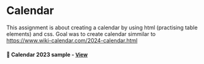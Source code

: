 
# Calendar

This assignment is about creating a calendar by using html (practising table elements) and css. Goal was to create calendar simmilar to https://www.wiki-calendar.com/2024-calendar.html 

<h4>🔹 Calendar 2023 sample - <a href="https://simonakom.github.io/calendar/calendar.html" style="font-size:small;">View</a><h4>
